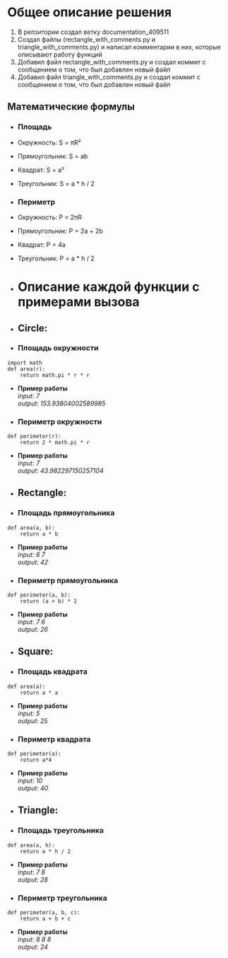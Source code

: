 # Общее описание решения
1) В репзитории создал ветку documentation_409511
2) Создал файлы (rectangle_with_comments.py и triangle_with_comments.py) и написал комментарии в них, которые описывают работу функций
3) Добавил файл rectangle_with_comments.py и создал коммит с сообщением о том, что был добавлен новый файл
4) Добавил файл triangle_with_comments.py и создал коммит с сообщением о том, что был добавлен новый файл 
## Математические формулы
- ### Площадь
- Окружность: S = πR²
- Прямоугольник: S = ab
- Квадрат: S = a²
- Треугольник: S = a * h / 2
- ### Периметр
- Окружность: P = 2πR
- Прямоугольник: P = 2a + 2b
- Квадрат: P = 4a
- Треугольник: P = a * h / 2

  
- # Описание каждой функции с примерами вызова
- ## Circle:
- ### Площадь окружности
```
import math
def area(r):
    return math.pi * r * r
```
- **Пример работы**
<br>_input: 7_</br>
*output: 153.93804002589985*
- ### Периметр окружности
```
def perimeter(r):
    return 2 * math.pi * r
```
- **Пример работы**
<br>_input: 7_</br>
_output: 43.982297150257104_
- ## Rectangle:
- ### Площадь прямоугольника
```
def area(a, b): 
    return a * b 
```
- **Пример работы**
<br>_input: 6 7_</br>
*output: 42*
- ### Периметр прямоугольника
```
def perimeter(a, b): 
    return (a + b) * 2
```
- **Пример работы**
<br>_input: 7 6_</br>
_output: 26_
- ## Square:
- ### Площадь квадрата
```
def area(a): 
    return a * a
```
- **Пример работы**
<br>_input: 5_</br>
*output: 25*
- ### Периметр квадрата
```
def perimeter(a): 
    return a*4 
```
- **Пример работы**
<br>_input: 10_</br>
_output: 40_

- ## Triangle:
- ### Площадь треугольника
```
def area(a, h): 
    return a * h / 2
```
- **Пример работы**
<br>_input: 7 8_</br>
*output: 28*
- ### Периметр треугольника
```
def perimeter(a, b, c): 
    return a + b + c 
```
- **Пример работы**
<br>_input: 8 8 8_</br>
_output: 24_
